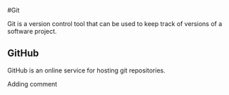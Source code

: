 #Git

Git is a version control tool that can be used to keep track of versions of a software project.

## GitHub

GitHub is an online service for hosting git repositories.

Adding comment
